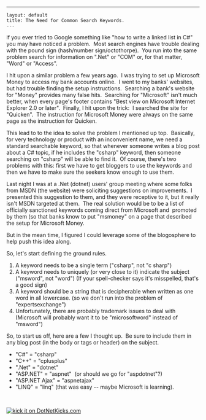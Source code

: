   ---
    layout: default
    title: The Need for Common Search Keywords.
    ---

  <p>if you ever tried to Google something like "how to write a linked list in C#" you may have noticed a problem.  Most search engines have trouble dealing with the pound sign (hash/number sign/octothorpe).  You run into the same problem search for information on ".Net" or "COM" or, for that matter, "Word" or "Access".  </p>  <p>I hit upon a similar problem a few years ago.  I was trying to set up Microsoft Money to access my bank accounts online.  I went to my banks' websites, but had trouble finding the setup instructions.  Searching a bank's website for "Money" provides many false hits.  Searching for "Microsoft" isn't much better, when every page's footer contains "Best view on Microsoft Internet Explorer 2.0 or later".  Finally, I hit upon the trick:  I searched the site for "Quicken".  The instruction for Microsoft Money were always on the same page as the instruction for Quicken.</p>  <p>This lead to to the idea to solve the problem I mentioned up top.  Basically, for very technology or product with an inconvenient name, we need a standard searchable keyword, so that whenever someone writes a blog post about a C# topic, if he includes the "csharp" keyword, then someone searching on "csharp" will be able to find it.  Of course, there's two problems with this: first we have to get bloggers to use the keywords and then we have to make sure the seekers know enough to use them.</p>  <p>Last night I was at a .Net (dotnet) users' group meeting where some folks from MSDN (the website) were soliciting suggestions on improvements.  I presented this suggestion to them, and they were receptive to it, but it really isn't MSDN targeted at them.  The real solution would be to be a list of officially sanctioned keywords coming direct from Microsoft and  promoted by them (so that banks know to put "msmoney" on a page that described the setup for Microsoft Money.</p>  <p>But in the mean time, I figured I could leverage some of the blogosphere to help push this idea along. </p>  <p>So, let's start defining the ground rules.</p>  <ol>   <li>A keyword needs to be a single term ("csharp", not "c sharp") </li>    <li>A keyword needs to uniquely (or very close to it) indicate the subject ("msword", not "word") (If your spell-checker says it's misspelled, that's a good sign) </li>    <li>A keyword should be a string that is decipherable when written as one word in all lowercase. (so we don't run into the problem of "expertsexchange") </li>    <li>Unfortunately, there are probably trademark issues to deal with (Microsoft will probably want it to be "microsoftword" instead of "msword") </li> </ol>  <p>So, to start us off, here are a few I thought up.  Be sure to include them in any blog post (in the body or tags or header) on the subject.</p>  <ul>   <li>"C#" = "csharp" </li>    <li>"C++" = "cplusplus" </li>    <li>".Net" = "dotnet" </li>    <li>"ASP.NET" = "aspnet"  (or should we go for "aspdotnet"?) </li>    <li>"ASP.NET Ajax" = "aspnetajax" </li>    <li>"LINQ" = "linq" (that was easy -- maybe Microsoft is learning). </li> </ul>  <p> </p> <a href="http://www.dotnetkicks.com/kick/?url=http%3a%2f%2fhonestillusion.com%2fblogs%2fblog_0%2farchive%2f2008%2f04%2f18%2fthe-need-for-common-search-keywords.aspx"><img alt="kick it on DotNetKicks.com" src="http://www.dotnetkicks.com/Services/Images/KickItImageGenerator.ashx?url=http%3a%2f%2fhonestillusion.com%2fblogs%2fblog_0%2farchive%2f2008%2f04%2f18%2fthe-need-for-common-search-keywords.aspx" border="0" /></a>